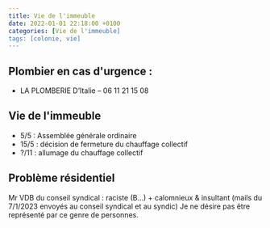 ```yaml
---
title: Vie de l'immeuble
date: 2022-01-01 22:18:00 +0100
categories: [Vie de l'immeuble]
tags: [colonie, vie]
---
```


## Plombier en cas d'urgence : 
- LA PLOMBERIE D’Italie – 06 11 21 15 08 

## Vie de l'immeuble
- 5/5 : Assemblée générale ordinaire
- 15/5 : décision de fermeture du chauffage collectif 
- ?/11 : allumage du chauffage collectif

## Problème résidentiel
Mr VDB du conseil syndical : raciste (B...) + calomnieux & insultant (mails du 7/1/2023 envoyés au conseil syndical et au syndic) 
Je ne désire pas être représenté par ce genre de personnes.
